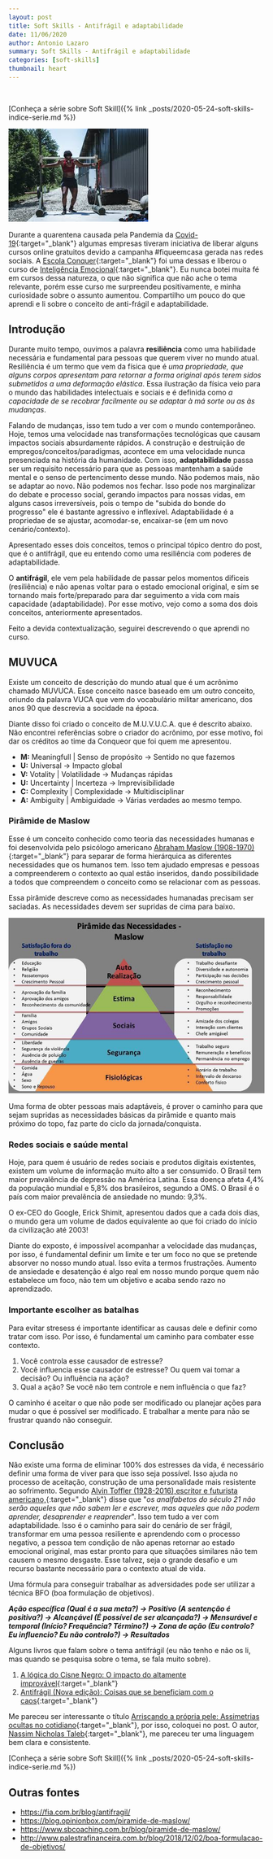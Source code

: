 ```yaml
---
layout: post
title: Soft Skills - Antifrágil e adaptabilidade
date: 11/06/2020
author: Antonio Lazaro
summary: Soft Skills - Antifrágil e adaptabilidade
categories: [soft-skills]
thumbnail: heart
---
```


<br/>

[Conheça a série sobre Soft Skill]({% link _posts/2020-05-24-soft-skills-indice-serie.md %})

![](/static/img/soft-skills/anti-fragil.jpeg)

Durante a quarentena causada pela Pandemia da [Covid-19](https://covid.saude.gov.br/){:target="\_blank"} algumas empresas tiveram iniciativa de liberar alguns cursos online gratuitos devido a campanha #fiqueemcasa gerada nas redes sociais. A [Escola Conquer](https://escolaconquer.com.br/){:target="\_blank"} foi uma dessas e liberou o curso de [Inteligência Emocional](https://online.escolaconquer.com.br/soft-skills/inteligencia-emocional/){:target="\_blank"}. Eu nunca botei muita fé em cursos dessa natureza, o que não significa que não ache o tema relevante, porém esse curso me surpreendeu positivamente, e minha curiosidade sobre o assunto aumentou. Compartilho um pouco do que aprendi e li sobre o conceito de anti-frágil e adaptabilidade.

## Introdução

Durante muito tempo, ouvimos a palavra **resiliência** como uma habilidade necessária e fundamental para pessoas que querem viver no mundo atual. Resiliência é um termo que vem da física que é _uma propriedade, que alguns corpos apresentam para retornar a forma original após terem sidos submetidos a uma deformação elástica_. Essa ilustração da física veio para o mundo das habilidades intelectuais e sociais e é definida como _a capacidade de se recobrar facilmente ou se adaptar à má sorte ou as às mudanças_.

Falando de mudanças, isso tem tudo a ver com o mundo contemporâneo. Hoje, temos uma velocidade nas transformações tecnológicas que causam impactos sociais absurdamente rápidos. A construção e destruição de empregos/conceitos/paradigmas, acontece em uma velocidade nunca presenciada na história da humanidade. Com isso, **adaptabilidade** passa ser um requisito necessário para que as pessoas mantenham a saúde mental e o senso de pertencimento desse mundo. Não podemos mais, não se adaptar ao novo. Não podemos nos fechar. Isso pode nos marginalizar do debate e processo social, gerando impactos para nossas vidas, em alguns casos irreversíveis, pois o tempo de "subida do bonde do progresso" ele é bastante agressivo e inflexível. Adaptabilidade é a propriedae de se ajustar, acomodar-se, encaixar-se (em um novo cenário/contexto).

Apresentado esses dois conceitos, temos o principal tópico dentro do post, que é o antifrágil, que eu entendo como uma resiliência com poderes de adaptabilidade.

O **antifrágil**, ele vem pela habilidade de passar pelos momentos dificeis (resiliência) e não apenas voltar para o estado emocional original, e sim se tornando mais forte/preparado para dar seguimento a vida com mais capacidade (adaptabilidade). Por esse motivo, vejo como a soma dos dois conceitos, anteriormente apresentados.

Feito a devida contextualização, seguirei descrevendo o que aprendi no curso.

## MUVUCA

Existe um conceito de descrição do mundo atual que é um acrônimo chamado MUVUCA. Esse conceito nasce baseado em um outro conceito, oriundo da palavra VUCA que vem do vocabulário militar americano, dos anos 90 que descrevia a socidade na época.

Diante disso foi criado o conceito de M.U.V.U.C.A. que é descrito abaixo. Não encontrei referências sobre o criador do acrônimo, por esse motivo, foi dar os créditos ao time da Conqueor que foi quem me apresentou.

- **M:** Meaningfull | Senso de propósito -> Sentido no que fazemos
- **U:** Universal -> Impacto global
- **V:** Votality | Volatilidade -> Mudanças rápidas
- **U:** Uncertainty | Incerteza -> Imprevisibilidade
- **C:** Complexity | Complexidade -> Multidisciplinar
- **A:** Ambiguity | Ambiguidade -> Várias verdades ao mesmo tempo.

### Pirâmide de Maslow

Esse é um conceito conhecido como teoria das necessidades humanas e foi desenvolvida pelo psicólogo americano [Abraham Maslow (1908-1970)](https://pt.wikipedia.org/wiki/Abraham_Maslow){:target="\_blank"} para separar de forma hierárquica as diferentes necessidades que os humanos tem. Isso tem ajudado empresas e pessoas a compreenderem o contexto ao qual estão inseridos, dando possibilidade a todos que compreendem o conceito como se relacionar com as pessoas.

Essa pirâmide descreve como as necessidades humanadas precisam ser saciadas. As necessidades devem ser supridas de cima para baixo.

![](/static/img/soft-skills/maslow.jpg)

Uma forma de obter pessoas mais adaptáveis, é prover o caminho para que sejam supridas as necessidades básicas da pirâmide e quanto mais próximo do topo, faz parte do ciclo da jornada/conquista.

### Redes sociais e saúde mental

Hoje, para quem é usuário de redes sociais e produtos digitais existentes, existem um volume de informação muito alto a ser consumido. O Brasil tem maior prevalência de depressão na América Latina. Essa doença afeta 4,4% da população mundial e 5,8% dos brasileiros, segundo a OMS. O Brasil é o país com maior prevalência de ansiedade no mundo: 9,3%.

O ex-CEO do Google, Erick Shimit, apresentou dados que a cada dois dias, o mundo gera um volume de dados equivalente ao que foi criado do início da civilização até 2003!

Diante do exposto, é impossível acompanhar a velocidade das mudanças, por isso, é fundamental definir um limite e ter um foco no que se pretende absorver no nosso mundo atual. Isso evita a termos frustrações. Aumento de ansiedade e desatenção é algo real em nosso mundo porque quem não estabelece um foco, não tem um objetivo e acaba sendo razo no aprendizado.

### Importante escolher as batalhas

Para evitar stresess é importante identificar as causas dele e definir como tratar com isso. Por isso, é fundamental um caminho para combater esse contexto.

1. Você controla esse causador de estresse?
1. Você influencia esse causador de estresse? Ou quem vai tomar a decisão? Ou influência na ação?
1. Qual a ação? Se você não tem controle e nem influência o que faz?

O caminho é aceitar o que não pode ser modificado ou planejar ações para mudar o que é possível ser modificado. E trabalhar a mente para não se frustrar quando não conseguir.

## Conclusão

Não existe uma forma de eliminar 100% dos estresses da vida, é necessário definir uma forma de viver para que isso seja possível. Isso ajuda no processo de aceitação, construção de uma personalidade mais resistente ao sofrimento.
Segundo [Alvin Toffler (1928-2016),escritor e futurista americano,](https://pt.wikipedia.org/wiki/Alvin_Toffler){:target="\_blank"} disse que "_os analfabetos do século 21 não serão aqueles que não sabem ler e escrever, mas aqueles que não podem aprender, desaprender e reaprender_". Isso tem tudo a ver com adaptabilidade. Isso é o caminho para sair do cenário de ser frágil, transformar em uma pessoa resiliente e aprendendo com o processo negativo, a pessoa tem condição de não apenas retornar ao estado emocional original, mas estar pronto para que situações similares não tem causem o mesmo desgaste. Esse talvez, seja o grande desafio e um recurso bastante necessário para o contexto atual de vida.

Uma fórmula para conseguir trabalhar as adversidades pode ser utilizar a técnica BFO (boa formulação de objetivos).

**_Ação específica (Qual é a sua meta?) -> Positivo (A sentenção é positiva?) -> Alcançável (É possível de ser alcançada?) -> Mensurável e temporal (Início? Frequência? Término?) -> Zona de ação (Eu controlo? Eu influencio? Eu não controlo?) -> Resultados_**

Alguns livros que falam sobre o tema antifrágil (eu não tenho e não os li, mas quando se pesquisa sobre o tema, se fala muito sobre).

1. [A lógica do Cisne Negro: O impacto do altamente improvável](https://www.amazon.com.br/l%C3%B3gica-Cisne-Negro-altamente-improv%C3%A1vel-ebook/dp/B01ACFIWSE/ref=sr_1_6?__mk_pt_BR=%C3%85M%C3%85%C5%BD%C3%95%C3%91&dchild=1&keywords=antifragil&qid=1591921726&sr=8-6){:target="\_blank"}
1. [Antifrágil (Nova edição): Coisas que se beneficiam com o caos](https://www.amazon.com.br/Antifr%C3%A1gil-Nova-edi%C3%A7%C3%A3o-Coisas-beneficiam/dp/8547001085/ref=sr_1_2?__mk_pt_BR=%C3%85M%C3%85%C5%BD%C3%95%C3%91&dchild=1&keywords=antifragil&qid=1591921726&sr=8-2){:target="\_blank"}

Me pareceu ser interessante o título [Arriscando a própria pele: Assimetrias ocultas no cotidiano](https://www.amazon.com.br/Arriscando-pr%C3%B3pria-pele-Assimetrias-cotidiano/dp/8547000704/ref=pd_bxgy_img_3/132-1535831-7354513?_encoding=UTF8&pd_rd_i=8547000704&pd_rd_r=94ce1d5f-25db-4242-bb3f-a020fd871ff7&pd_rd_w=E9RIi&pd_rd_wg=M3BEp&pf_rd_p=b7ddf2f0-cccc-4719-8541-b52293f96c07&pf_rd_r=K2536XYBP481QXQ0P66Y&psc=1&refRID=K2536XYBP481QXQ0P66Y){:target="\_blank"}, por isso, coloquei no post. O autor, [Nassim Nicholas Taleb](https://en.wikipedia.org/wiki/Nassim_Nicholas_Taleb){:target="\_blank"}, me pareceu ter uma linguagem bem clara e consistente.

[Conheça a série sobre Soft Skill]({% link _posts/2020-05-24-soft-skills-indice-serie.md %})

## Outras fontes

- https://fia.com.br/blog/antifragil/
- https://blog.opinionbox.com/piramide-de-maslow/
- https://www.sbcoaching.com.br/blog/piramide-de-maslow/
- http://www.palestrafinanceira.com.br/blog/2018/12/02/boa-formulacao-de-objetivos/
